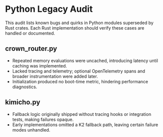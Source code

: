 # Python Legacy Audit

This audit lists known bugs and quirks in Python modules superseded by Rust crates. Each Rust implementation should verify these cases are handled or documented.

## crown_router.py

- Repeated memory evaluations were uncached, introducing latency until caching was implemented.
- Lacked tracing and telemetry; optional OpenTelemetry spans and broader instrumentation were added later.
- Initialization produced no boot-time metric, hindering performance diagnostics.

## kimicho.py

- Fallback logic originally shipped without tracing hooks or integration tests, making failures opaque.
- Early implementations omitted a K2 fallback path, leaving certain failure modes unhandled.

